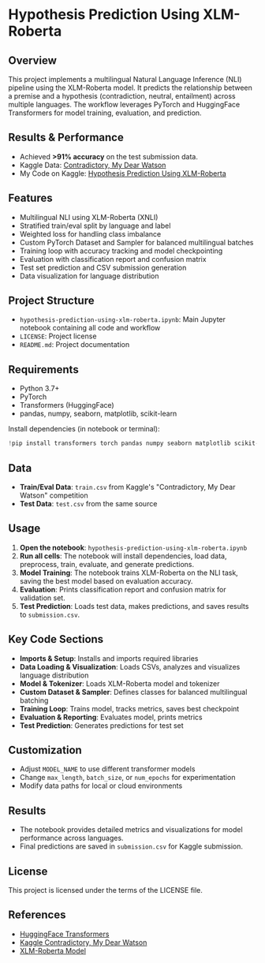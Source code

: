 # Hypothesis Prediction Using XLM-Roberta

## Overview
This project implements a multilingual Natural Language Inference (NLI) pipeline using the XLM-Roberta model. It predicts the relationship between a premise and a hypothesis (contradiction, neutral, entailment) across multiple languages. The workflow leverages PyTorch and HuggingFace Transformers for model training, evaluation, and prediction.

## Results & Performance
- Achieved **>91% accuracy** on the test submission data.
- Kaggle Data: [Contradictory, My Dear Watson](https://www.kaggle.com/competitions/contradictory-my-dear-watson/data)
- My Code on Kaggle: [Hypothesis Prediction Using XLM-Roberta](https://www.kaggle.com/code/aunanya875/hypothesis-prediction-using-xlm-roberta)

## Features
- Multilingual NLI using XLM-Roberta (XNLI)
- Stratified train/eval split by language and label
- Weighted loss for handling class imbalance
- Custom PyTorch Dataset and Sampler for balanced multilingual batches
- Training loop with accuracy tracking and model checkpointing
- Evaluation with classification report and confusion matrix
- Test set prediction and CSV submission generation
- Data visualization for language distribution

## Project Structure
- `hypothesis-prediction-using-xlm-roberta.ipynb`: Main Jupyter notebook containing all code and workflow
- `LICENSE`: Project license
- `README.md`: Project documentation

## Requirements
- Python 3.7+
- PyTorch
- Transformers (HuggingFace)
- pandas, numpy, seaborn, matplotlib, scikit-learn

Install dependencies (in notebook or terminal):
```python
!pip install transformers torch pandas numpy seaborn matplotlib scikit-learn
```

## Data
- **Train/Eval Data**: `train.csv` from Kaggle's "Contradictory, My Dear Watson" competition
- **Test Data**: `test.csv` from the same source

## Usage
1. **Open the notebook**: `hypothesis-prediction-using-xlm-roberta.ipynb`
2. **Run all cells**: The notebook will install dependencies, load data, preprocess, train, evaluate, and generate predictions.
3. **Model Training**: The notebook trains XLM-Roberta on the NLI task, saving the best model based on evaluation accuracy.
4. **Evaluation**: Prints classification report and confusion matrix for validation set.
5. **Test Prediction**: Loads test data, makes predictions, and saves results to `submission.csv`.

## Key Code Sections
- **Imports & Setup**: Installs and imports required libraries
- **Data Loading & Visualization**: Loads CSVs, analyzes and visualizes language distribution
- **Model & Tokenizer**: Loads XLM-Roberta model and tokenizer
- **Custom Dataset & Sampler**: Defines classes for balanced multilingual batching
- **Training Loop**: Trains model, tracks metrics, saves best checkpoint
- **Evaluation & Reporting**: Evaluates model, prints metrics
- **Test Prediction**: Generates predictions for test set

## Customization
- Adjust `MODEL_NAME` to use different transformer models
- Change `max_length`, `batch_size`, or `num_epochs` for experimentation
- Modify data paths for local or cloud environments

## Results
- The notebook provides detailed metrics and visualizations for model performance across languages.
- Final predictions are saved in `submission.csv` for Kaggle submission.

## License
This project is licensed under the terms of the LICENSE file.

## References
- [HuggingFace Transformers](https://huggingface.co/transformers/)
- [Kaggle Contradictory, My Dear Watson](https://www.kaggle.com/competitions/contradictory-my-dear-watson)
- [XLM-Roberta Model](https://huggingface.co/joeddav/xlm-roberta-large-xnli)